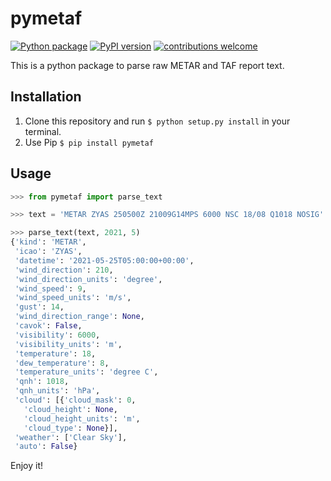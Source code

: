 # pymetaf

[![Python package](https://github.com/cnmetlab/pymetaf/actions/workflows/python-package.yml/badge.svg)](https://github.com/cnmetlab/pymetaf/actions/workflows/python-package.yml)
[![PyPI version](https://badge.fury.io/py/pymetaf.svg)](https://badge.fury.io/py/pymetaf)
[![contributions welcome](https://img.shields.io/badge/contributions-welcome-brightgreen.svg?style=flat)](https://github.com/Clarmy/pymetaf/issues)

This is a python package to parse raw METAR and TAF report text.

## Installation

1. Clone this repository and run `$ python setup.py install` in your terminal.
2. Use Pip `$ pip install pymetaf`

## Usage

```python
>>> from pymetaf import parse_text

>>> text = 'METAR ZYAS 250500Z 21009G14MPS 6000 NSC 18/08 Q1018 NOSIG'

>>> parse_text(text, 2021, 5)
{'kind': 'METAR',
 'icao': 'ZYAS',
 'datetime': '2021-05-25T05:00:00+00:00',
 'wind_direction': 210,
 'wind_direction_units': 'degree',
 'wind_speed': 9,
 'wind_speed_units': 'm/s',
 'gust': 14,
 'wind_direction_range': None,
 'cavok': False,
 'visibility': 6000,
 'visibility_units': 'm',
 'temperature': 18,
 'dew_temperature': 8,
 'temperature_units': 'degree C',
 'qnh': 1018,
 'qnh_units': 'hPa',
 'cloud': [{'cloud_mask': 0,
   'cloud_height': None,
   'cloud_height_units': 'm',
   'cloud_type': None}],
 'weather': ['Clear Sky'],
 'auto': False}
```

Enjoy it!